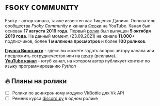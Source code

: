 # ꜰsᴏᴋʏ ᴄᴏᴍᴍᴜɴɪᴛʏ

Fsoky - автор канала, также известен как Тищенко Даниил. Основатель сообщества *Fsoky Community* и канала [Фсоки](https://youtube.com/u/Фсоки) на YouTube.
Канал был основан __17 августа 2019 года__. Первый [ролик](https://www.youtube.com/watch?v=8M2Eierl9tQ) был выпущен __5 октября 2019 года__. На данный момент, (23.09.2021) на канале __11.000+__ подписчиков, более __1 миллиона просмотров__ и более __100 роликов__.

__[Группа Вконтакте](https://vk.com/fsoky)__ - здесь вы можете задать вопрос автору канала или предложить сотруднечество или на [почту](cyberuest0x12@gmail.com) (реклама). \
__[YouTube канал](https://youtube.com/u/Фсоки)__ - ютуб канал, на котором автор публикует контент по языку программированию *Python*

## 🔥 Планы на ролики
- [ ] Ролики по асинхронному модулю VkBottle для Vk API
- [ ] Ремейк курса [discord.py](https://www.youtube.com/watch?v=giebaN7jE4I&list=PLEYdORdflM3kSkU73kPMLpmGaR79adJD4) в одном ролике
